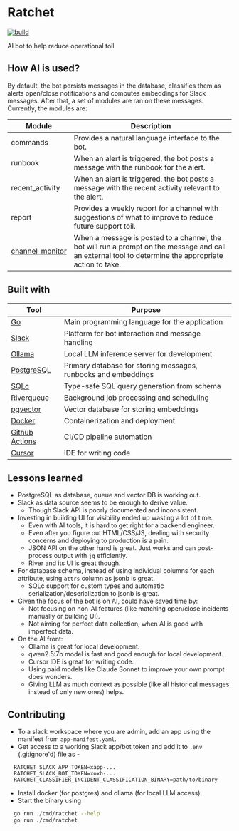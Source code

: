 # Ratchet 

[![build](https://github.com/dynoinc/ratchet/actions/workflows/build.yml/badge.svg?branch=main)](https://github.com/dynoinc/ratchet/actions/workflows/build.yml)

AI bot to help reduce operational toil

## How AI is used?

By default, the bot persists messages in the database, classifies them as alerts open/close notifications 
and computes embeddings for Slack messages. After that, a set of modules are ran on these messages. Currently, the modules are:

| Module                                                        | Description |
|---------------------------------------------------------------|-------------|
| commands                                                      | Provides a natural language interface to the bot. |
| runbook                                                       | When an alert is triggered, the bot posts a message with the runbook for the alert. |
| recent_activity                                               | When an alert is triggered, the bot posts a message with the recent activity relevant to the alert. |
| report                                                        | Provides a weekly report for a channel with suggestions of what to improve to reduce future support toil. |
| [channel_monitor](internal/modules/channel_monitor/README.md) | When a message is posted to a channel, the bot will run a prompt on the message and call an external tool to determine the appropriate action to take. |

## Built with

| Tool | Purpose |
|------|---------|
| [Go](https://go.dev/) | Main programming language for the application |
| [Slack](https://slack.com/) | Platform for bot interaction and message handling |
| [Ollama](https://ollama.com/) | Local LLM inference server for development |
| [PostgreSQL](https://www.postgresql.org/) | Primary database for storing messages, runbooks and embeddings |
| [SQLc](https://sqlc.dev/) | Type-safe SQL query generation from schema |
| [Riverqueue](http://riverqueue.com/) | Background job processing and scheduling |
| [pgvector](https://github.com/pgvector/pgvector) | Vector database for storing embeddings |
| [Docker](https://www.docker.com/) | Containerization and deployment |
| [Github Actions](https://github.com/features/actions) | CI/CD pipeline automation |
| [Cursor](https://www.cursor.com/) | IDE for writing code |

## Lessons learned

* PostgreSQL as database, queue and vector DB is working out.
* Slack as data source seems to be enough to derive value.
  * Though Slack API is poorly documented and inconsistent.
* Investing in building UI for visibility ended up wasting a lot of time. 
  * Even with AI tools, it is hard to get right for a backend engineer.
  * Even after you figure out HTML/CSS/JS, dealing with security concerns and deploying to production is a pain.
  * JSON API on the other hand is great. Just works and can post-process output with `jq` efficiently.
  * River and its UI is great though.
* For database schema, instead of using individual columns for each attribute, using `attrs` column as jsonb is great.
  * SQLc support for custom types and automatic serialization/deserialization to jsonb is great.
* Given the focus of the bot is on AI, could have saved time by:
  * Not focusing on non-AI features (like matching open/close incidents manually or building UI).
  * Not aiming for perfect data collection, when AI is good with imperfect data.
* On the AI front:
  * Ollama is great for local development.
  * qwen2.5:7b model is fast and good enough for local development.
  * Cursor IDE is great for writing code.
  * Using paid models like Claude Sonnet to improve your own prompt does wonders.
  * Giving LLM as much context as possible (like all historical messages instead of only new ones) helps.

## Contributing

* To a slack workspace where you are admin, add an app using the manifest from `app-manifest.yaml`.
* Get access to a working Slack app/bot token and add it to `.env` (.gitignore'd) file as -
```
  RATCHET_SLACK_APP_TOKEN=xapp-...
  RATCHET_SLACK_BOT_TOKEN=xoxb-...
  RATCHET_CLASSIFIER_INCIDENT_CLASSIFICATION_BINARY=path/to/binary
```
* Install docker (for postgres) and ollama (for local LLM access).
* Start the binary using 
```bash
  go run ./cmd/ratchet --help
  go run ./cmd/ratchet
```
